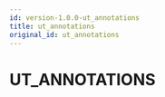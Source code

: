 ```yaml
---
id: version-1.0.0-ut_annotations
title: ut_annotations
original_id: ut_annotations
---
```


# UT_ANNOTATIONS


















 
